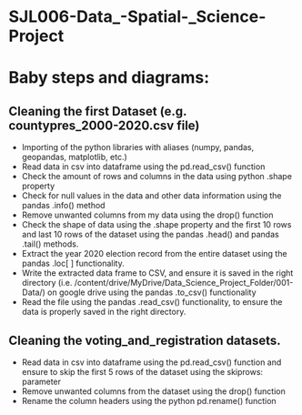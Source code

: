 # SJL006-Data_-Spatial-_Science-Project
# Baby steps and diagrams:
## Cleaning the first Dataset (e.g. countypres_2000-2020.csv file)
- Importing of the python libraries with aliases (numpy, pandas, geopandas, matplotlib, etc.)
- Read data in csv into dataframe using the pd.read_csv() function
- Check the amount of rows and columns in the data using python .shape property
- Check for null values in the data and other data information using the pandas .info() method
- Remove unwanted columns from my data using the drop() function
- Check the shape of data using the .shape property and the first 10 rows and last 10 rows of the dataset using the pandas .head() and pandas .tail() methods.
- Extract the year 2020 election record from the entire dataset using the pandas .loc[ ] functionality.
- Write the extracted data frame to CSV, and ensure it is saved in the right directory (i.e. /content/drive/MyDrive/Data_Science_Project_Folder/001-Data/) on google drive using the pandas .to_csv() functionality
- Read the file using the pandas .read_csv() functionality, to ensure the data is properly saved in the right directory.

## Cleaning the voting_and_registration datasets.
- Read data in csv into dataframe using the pd.read_csv() function and ensure to skip the first 5 rows of the dataset using the skiprows: parameter
- Remove unwanted columns from the dataset using the drop() function
- Rename the column headers using the python pd.rename() function
 


